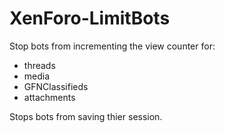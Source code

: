 # XenForo-LimitBots

Stop bots from incrementing the view counter for:
- threads 
- media
- GFNClassifieds
- attachments

Stops bots from saving thier session.

